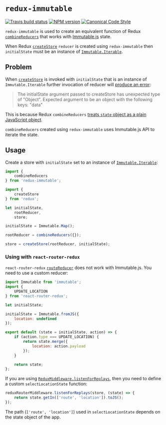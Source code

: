 # `redux-immutable`

[![Travis build status](http://img.shields.io/travis/gajus/redux-immutable/master.svg?style=flat-square)](https://travis-ci.org/gajus/redux-immutable)
[![NPM version](http://img.shields.io/npm/v/redux-immutable.svg?style=flat-square)](https://www.npmjs.org/package/redux-immutable)
[![Canonical Code Style](https://img.shields.io/badge/code%20style-canonical-blue.svg?style=flat-square)](https://github.com/gajus/canonical)

`redux-immutable` is used to create an equivalent function of Redux [`combineReducers`](http://rackt.org/redux/docs/api/combineReducers.html) that works with [Immutable.js](https://facebook.github.io/immutable-js/) state.

When Redux [`createStore`](https://github.com/rackt/redux/blob/master/docs/api/createStore.md) `reducer` is created using `redux-immutable` then `initialState` must be an instance of [`Immutable.Iterable`](https://facebook.github.io/immutable-js/docs/#/Iterable).

## Problem

When [`createStore`](https://github.com/rackt/redux/blob/master/docs/api/createStore.md) is invoked with `initialState` that is an instance of `Immutable.Iterable` further invocation of reducer will [produce an error](https://github.com/rackt/redux/blob/v3.0.6/src/combineReducers.js#L31-L38):

> The initialState argument passed to createStore has unexpected type of "Object".
> Expected argument to be an object with the following keys: "data"

This is because Redux `combineReducers` [treats `state` object as a plain JavaScript object](https://github.com/rackt/redux/blob/v3.0.6/src/combineReducers.js#L120-L129).

`combineReducers` created using `redux-immutable` uses Immutable.js API to iterate the state.

## Usage

Create a store with `initialState` set to an instance of [`Immutable.Iterable`](https://facebook.github.io/immutable-js/docs/#/Iterable):

```js
import {
    combineReducers
} from 'redux-immutable';

import {
    createStore
} from 'redux';

let initialState,
    rootReducer,
    store;

initialState = Immutable.Map();

rootReducer = combineReducers({});

store = createStore(rootReducer, initialState);
```

### Using with `react-router-redux`

`react-router-redux` [`routeReducer`](https://github.com/rackt/react-router-redux#routereducer) does not work with Immutable.js. You need to use a custom reducer:

```js
import Immutable from 'immutable';
import {
    UPDATE_LOCATION
} from 'react-router-redux';

let initialState;

initialState = Immutable.fromJS({
    location: undefined
});

export default (state = initialState, action) => {
    if (action.type === UPDATE_LOCATION) {
        return state.merge({
            location: action.payload
        });
    }

    return state;
};
```

If you are using [`ReduxMiddleware.listenForReplays`](https://github.com/rackt/react-router-redux#reduxmiddlewarelistenforreplaysstore-reduxstore-selectlocationstate-function), then you need to define a custom `selectLocationState` function:

```js
reduxRouterMiddleware.listenForReplays(store, (state) => {
    return state.getIn(['route', 'location']).toJS();
});
```

The path (`['route', 'location']`) used in `selectLocationState` depends on the state object of the app.
